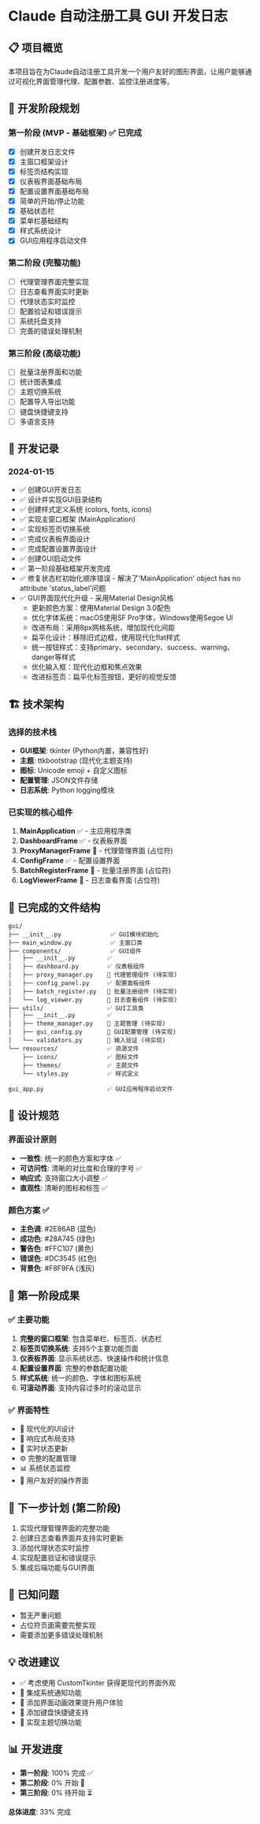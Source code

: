 # Claude 自动注册工具 GUI 开发日志

## 📋 项目概览

本项目旨在为Claude自动注册工具开发一个用户友好的图形界面，让用户能够通过可视化界面管理代理、配置参数、监控注册进度等。

## 🎯 开发阶段规划

### 第一阶段 (MVP - 基础框架) ✅ 已完成
- [x] 创建开发日志文件
- [x] 主窗口框架设计
- [x] 标签页结构实现
- [x] 仪表板界面基础布局
- [x] 配置设置界面基础布局
- [x] 简单的开始/停止功能
- [x] 基础状态栏
- [x] 菜单栏基础结构
- [x] 样式系统设计
- [x] GUI应用程序启动文件

### 第二阶段 (完整功能)
- [ ] 代理管理界面完整实现
- [ ] 日志查看界面实时更新
- [ ] 代理状态实时监控
- [ ] 配置验证和错误提示
- [ ] 系统托盘支持
- [ ] 完善的错误处理机制

### 第三阶段 (高级功能)
- [ ] 批量注册界面和功能
- [ ] 统计图表集成
- [ ] 主题切换系统
- [ ] 配置导入导出功能
- [ ] 键盘快捷键支持
- [ ] 多语言支持

## 📝 开发记录

### 2024-01-15
- ✅ 创建GUI开发日志
- ✅ 设计并实现GUI目录结构
- ✅ 创建样式定义系统 (colors, fonts, icons)
- ✅ 实现主窗口框架 (MainApplication)
- ✅ 实现标签页切换系统
- ✅ 完成仪表板界面设计
- ✅ 完成配置设置界面设计
- ✅ 创建GUI启动文件
- ✅ 第一阶段基础框架开发完成
- ✅ 修复状态栏初始化顺序错误 - 解决了'MainApplication' object has no attribute 'status_label'问题
- ✅ GUI界面现代化升级 - 采用Material Design风格
  - 更新颜色方案：使用Material Design 3.0配色
  - 优化字体系统：macOS使用SF Pro字体，Windows使用Segoe UI
  - 改进布局：采用8px网格系统，增加现代化间距
  - 扁平化设计：移除旧式边框，使用现代化flat样式
  - 统一按钮样式：支持primary、secondary、success、warning、danger等样式
  - 优化输入框：现代化边框和焦点效果
  - 改进标签页：扁平化标签按钮，更好的视觉反馈

## 🏗️ 技术架构

### 选择的技术栈
- **GUI框架**: tkinter (Python内置，兼容性好)
- **主题**: ttkbootstrap (现代化主题支持)
- **图标**: Unicode emoji + 自定义图标
- **配置管理**: JSON文件存储
- **日志系统**: Python logging模块

### 已实现的核心组件
1. **MainApplication** ✅ - 主应用程序类
2. **DashboardFrame** ✅ - 仪表板界面
3. **ProxyManagerFrame** 🔄 - 代理管理界面 (占位符)
4. **ConfigFrame** ✅ - 配置设置界面
5. **BatchRegisterFrame** 🔄 - 批量注册界面 (占位符)
6. **LogViewerFrame** 🔄 - 日志查看界面 (占位符)

## 📁 已完成的文件结构
```
gui/
├── __init__.py              ✅ GUI模块初始化
├── main_window.py           ✅ 主窗口类
├── components/              ✅ GUI组件
│   ├── __init__.py         ✅
│   ├── dashboard.py        ✅ 仪表板组件
│   ├── proxy_manager.py    🔄 代理管理组件 (待实现)
│   ├── config_panel.py     ✅ 配置面板组件
│   ├── batch_register.py   🔄 批量注册组件 (待实现)
│   └── log_viewer.py       🔄 日志查看组件 (待实现)
├── utils/                  ✅ GUI工具类
│   ├── __init__.py         ✅
│   ├── theme_manager.py    🔄 主题管理 (待实现)
│   ├── gui_config.py       🔄 GUI配置管理 (待实现)
│   └── validators.py       🔄 输入验证 (待实现)
└── resources/              ✅ 资源文件
    ├── icons/              ✅ 图标文件
    ├── themes/             ✅ 主题文件
    └── styles.py           ✅ 样式定义

gui_app.py                  ✅ GUI应用程序启动文件
```

## 🎨 设计规范

### 界面设计原则
- **一致性**: 统一的颜色方案和字体 ✅
- **可访问性**: 清晰的对比度和合理的字号 ✅
- **响应式**: 支持窗口大小调整 ✅
- **直观性**: 清晰的图标和标签 ✅

### 颜色方案 ✅
- **主色调**: #2E86AB (蓝色)
- **成功色**: #28A745 (绿色)  
- **警告色**: #FFC107 (黄色)
- **错误色**: #DC3545 (红色)
- **背景色**: #F8F9FA (浅灰)

## 🎯 第一阶段成果

### ✅ 主要功能
1. **完整的窗口框架**: 包含菜单栏、标签页、状态栏
2. **标签页切换系统**: 支持5个主要功能页面
3. **仪表板界面**: 显示系统状态、快速操作和统计信息
4. **配置设置界面**: 完整的参数配置功能
5. **样式系统**: 统一的颜色、字体和图标系统
6. **可滚动界面**: 支持内容过多时的滚动显示

### ✅ 界面特性
- 🎨 现代化的UI设计
- 📱 响应式布局支持
- 🔄 实时状态更新
- ⚙️ 完整的配置管理
- 📊 系统状态监控
- 🎯 用户友好的操作界面

## 🚀 下一步计划 (第二阶段)

1. 实现代理管理界面的完整功能
2. 创建日志查看界面并支持实时更新
3. 添加代理状态实时监控
4. 实现配置验证和错误提示
5. 集成后端功能与GUI界面

## 🐛 已知问题

- 暂无严重问题
- 占位符页面需要完整实现
- 需要添加更多错误处理机制

## 💡 改进建议

- ✅ 考虑使用 CustomTkinter 获得更现代的界面外观
- 🔄 集成系统通知功能
- 🔄 添加界面动画效果提升用户体验
- 🔄 添加键盘快捷键支持
- 🔄 实现主题切换功能

## 📊 开发进度

- **第一阶段**: 100% 完成 ✅
- **第二阶段**: 0% 开始 🔄
- **第三阶段**: 0% 待开始 ⏳

**总体进度**: 33% 完成 